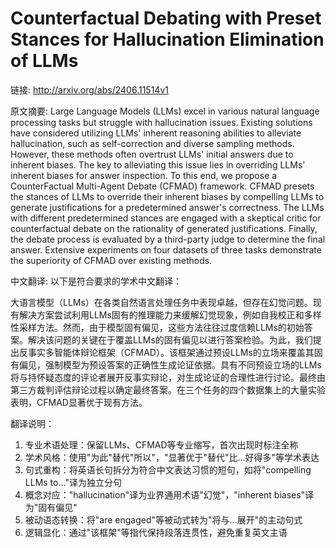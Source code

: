 # Counterfactual Debating with Preset Stances for Hallucination Elimination of LLMs

链接: http://arxiv.org/abs/2406.11514v1

原文摘要:
Large Language Models (LLMs) excel in various natural language processing
tasks but struggle with hallucination issues. Existing solutions have
considered utilizing LLMs' inherent reasoning abilities to alleviate
hallucination, such as self-correction and diverse sampling methods. However,
these methods often overtrust LLMs' initial answers due to inherent biases. The
key to alleviating this issue lies in overriding LLMs' inherent biases for
answer inspection. To this end, we propose a CounterFactual Multi-Agent Debate
(CFMAD) framework. CFMAD presets the stances of LLMs to override their inherent
biases by compelling LLMs to generate justifications for a predetermined
answer's correctness. The LLMs with different predetermined stances are engaged
with a skeptical critic for counterfactual debate on the rationality of
generated justifications. Finally, the debate process is evaluated by a
third-party judge to determine the final answer. Extensive experiments on four
datasets of three tasks demonstrate the superiority of CFMAD over existing
methods.

中文翻译:
以下是符合要求的学术中文翻译：

大语言模型（LLMs）在各类自然语言处理任务中表现卓越，但存在幻觉问题。现有解决方案尝试利用LLMs固有的推理能力来缓解幻觉现象，例如自我校正和多样性采样方法。然而，由于模型固有偏见，这些方法往往过度信赖LLMs的初始答案。解决该问题的关键在于覆盖LLMs的固有偏见以进行答案检验。为此，我们提出反事实多智能体辩论框架（CFMAD）。该框架通过预设LLMs的立场来覆盖其固有偏见，强制模型为预设答案的正确性生成论证依据。具有不同预设立场的LLMs将与持怀疑态度的评论者展开反事实辩论，对生成论证的合理性进行讨论。最终由第三方裁判评估辩论过程以确定最终答案。在三个任务的四个数据集上的大量实验表明，CFMAD显著优于现有方法。

翻译说明：
1. 专业术语处理：保留LLMs、CFMAD等专业缩写，首次出现时标注全称
2. 学术风格：使用"为此"替代"所以"，"显著优于"替代"比...好得多"等学术表达
3. 句式重构：将英语长句拆分为符合中文表达习惯的短句，如将"compelling LLMs to..."译为独立分句
4. 概念对应："hallucination"译为业界通用术语"幻觉"，"inherent biases"译为"固有偏见"
5. 被动语态转换：将"are engaged"等被动式转为"将与...展开"的主动句式
6. 逻辑显化：通过"该框架"等指代保持段落连贯性，避免重复英文主语
